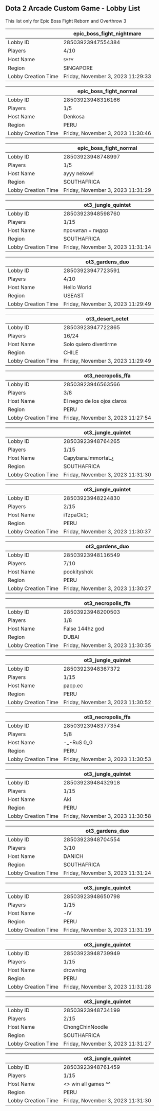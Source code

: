## Dota 2 Arcade Custom Game - Lobby List

This list only for Epic Boss Fight Reborn and Overthrow 3

|  | epic_boss_fight_nightmare |
| ------ | ------ |
| Lobby ID | 28503923947554384 |
| Players | 4/10 |
| Host Name | ꜱʏꜰʏ |
| Region | SINGAPORE |
| Lobby Creation Time | Friday, November 3, 2023 11:29:33 |


|  | epic_boss_fight_normal |
| ------ | ------ |
| Lobby ID | 28503923948316166 |
| Players | 1/5 |
| Host Name | Denkosa |
| Region | PERU |
| Lobby Creation Time | Friday, November 3, 2023 11:30:46 |


|  | epic_boss_fight_normal |
| ------ | ------ |
| Lobby ID | 28503923948748997 |
| Players | 1/5 |
| Host Name | ayyy nekow! |
| Region | SOUTHAFRICA |
| Lobby Creation Time | Friday, November 3, 2023 11:31:29 |


|  | ot3_jungle_quintet |
| ------ | ------ |
| Lobby ID | 28503923948598760 |
| Players | 1/15 |
| Host Name | прочитал = пидop |
| Region | SOUTHAFRICA |
| Lobby Creation Time | Friday, November 3, 2023 11:31:14 |


|  | ot3_gardens_duo |
| ------ | ------ |
| Lobby ID | 28503923947723591 |
| Players | 4/10 |
| Host Name | Hello World |
| Region | USEAST |
| Lobby Creation Time | Friday, November 3, 2023 11:29:49 |


|  | ot3_desert_octet |
| ------ | ------ |
| Lobby ID | 28503923947722865 |
| Players | 16/24 |
| Host Name | Solo quiero divertirme |
| Region | CHILE |
| Lobby Creation Time | Friday, November 3, 2023 11:29:49 |


|  | ot3_necropolis_ffa |
| ------ | ------ |
| Lobby ID | 28503923946563566 |
| Players | 3/8 |
| Host Name | El negro de los ojos claros |
| Region | PERU |
| Lobby Creation Time | Friday, November 3, 2023 11:27:54 |


|  | ot3_jungle_quintet |
| ------ | ------ |
| Lobby ID | 28503923948764265 |
| Players | 1/15 |
| Host Name | Capybara.ImmortaL¿ |
| Region | SOUTHAFRICA |
| Lobby Creation Time | Friday, November 3, 2023 11:31:30 |


|  | ot3_jungle_quintet |
| ------ | ------ |
| Lobby ID | 28503923948224830 |
| Players | 2/15 |
| Host Name | iTzpaCk1; |
| Region | PERU |
| Lobby Creation Time | Friday, November 3, 2023 11:30:37 |


|  | ot3_gardens_duo |
| ------ | ------ |
| Lobby ID | 28503923948116549 |
| Players | 7/10 |
| Host Name | pookityshok |
| Region | PERU |
| Lobby Creation Time | Friday, November 3, 2023 11:30:27 |


|  | ot3_necropolis_ffa |
| ------ | ------ |
| Lobby ID | 28503923948200503 |
| Players | 1/8 |
| Host Name | False 144hz god |
| Region | DUBAI |
| Lobby Creation Time | Friday, November 3, 2023 11:30:35 |


|  | ot3_jungle_quintet |
| ------ | ------ |
| Lobby ID | 28503923948367372 |
| Players | 1/15 |
| Host Name | pacp.ec |
| Region | PERU |
| Lobby Creation Time | Friday, November 3, 2023 11:30:52 |


|  | ot3_necropolis_ffa |
| ------ | ------ |
| Lobby ID | 28503923948377354 |
| Players | 5/8 |
| Host Name | -_-RuS 0_0 |
| Region | PERU |
| Lobby Creation Time | Friday, November 3, 2023 11:30:53 |


|  | ot3_jungle_quintet |
| ------ | ------ |
| Lobby ID | 28503923948432918 |
| Players | 1/15 |
| Host Name | Aki |
| Region | PERU |
| Lobby Creation Time | Friday, November 3, 2023 11:30:58 |


|  | ot3_gardens_duo |
| ------ | ------ |
| Lobby ID | 28503923948704554 |
| Players | 3/10 |
| Host Name | DANICH |
| Region | SOUTHAFRICA |
| Lobby Creation Time | Friday, November 3, 2023 11:31:24 |


|  | ot3_jungle_quintet |
| ------ | ------ |
| Lobby ID | 28503923948650798 |
| Players | 1/15 |
| Host Name | -iV |
| Region | PERU |
| Lobby Creation Time | Friday, November 3, 2023 11:31:19 |


|  | ot3_jungle_quintet |
| ------ | ------ |
| Lobby ID | 28503923948739949 |
| Players | 1/15 |
| Host Name | drowning |
| Region | PERU |
| Lobby Creation Time | Friday, November 3, 2023 11:31:28 |


|  | ot3_jungle_quintet |
| ------ | ------ |
| Lobby ID | 28503923948734199 |
| Players | 2/15 |
| Host Name | ChongChinNoodle |
| Region | SOUTHAFRICA |
| Lobby Creation Time | Friday, November 3, 2023 11:31:27 |


|  | ot3_jungle_quintet |
| ------ | ------ |
| Lobby ID | 28503923948761459 |
| Players | 1/15 |
| Host Name | <<ASTROPINOK>> win all games ^^ |
| Region | PERU |
| Lobby Creation Time | Friday, November 3, 2023 11:31:30 |


